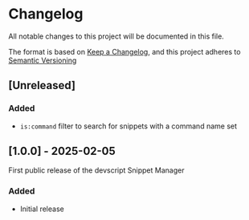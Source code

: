 # Changelog

All notable changes to this project will be documented in this file.

The format is based on [Keep a Changelog](https://keepachangelog.com/), and this project adheres to [Semantic Versioning](https://semver.org/)


## [Unreleased]


### Added

- `is:command` filter to search for snippets with a command name set


## [1.0.0] - 2025-02-05

First public release of the devscript Snippet Manager


### Added

- Initial release
